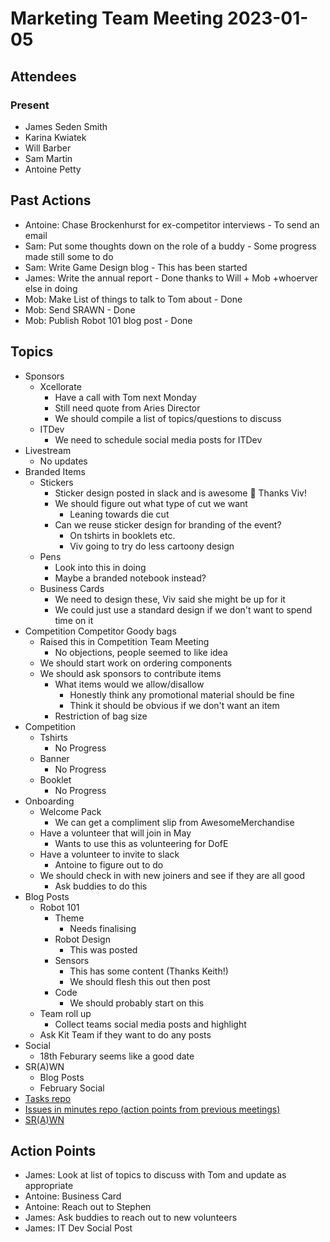 # Marketing Team Meeting 2023-01-05

## Attendees

### Present

- James Seden Smith
- Karina Kwiatek
- Will Barber
- Sam Martin
- Antoine Petty

## Past Actions

- Antoine: Chase Brockenhurst for ex-competitor interviews - To send an email
- Sam: Put some thoughts down on the role of a buddy - Some progress made still some to do
- Sam: Write Game Design blog - This has been started
- James: Write the annual report - Done thanks to Will + Mob +whoerver else in doing
- Mob: Make List of things to talk to Tom about - Done
- Mob: Send SRAWN - Done
- Mob: Publish Robot 101 blog post - Done


## Topics

- Sponsors
    - Xcellorate
        - Have a call with Tom next Monday
        - Still need quote from Aries Director
        - We should compile a list of topics/questions to discuss
    - ITDev
        - We need to schedule social media posts for ITDev
- Livestream
    - No updates
- Branded Items
    - Stickers
        - Sticker design posted in slack and is awesome 🎉 Thanks Viv!
        - We should figure out what type of cut we want
            - Leaning towards die cut
        - Can we reuse sticker design for branding of the event?
            - On tshirts in booklets etc.
            - Viv going to try do less cartoony design
    - Pens
        - Look into this in doing
        - Maybe a branded notebook instead?
    - Business Cards
        - We need to design these, Viv said she might be up for it
        - We could just use a standard design if we don't want to spend time on it
- Competition Competitor Goody bags
    - Raised this in Competition Team Meeting
        - No objections, people seemed to like idea
    - We should start work on ordering components
    - We should ask sponsors to contribute items
        - What items would we allow/disallow
            - Honestly think any promotional material should be fine
            - Think it should be obvious if we don't want an item
        - Restriction of bag size
- Competition
    - Tshirts
        - No Progress
    - Banner
        - No Progress
    - Booklet
        - No Progress
- Onboarding
    - Welcome Pack
        - We can get a compliment slip from AwesomeMerchandise
    - Have a volunteer that will join in May
        - Wants to use this as volunteering for DofE
    - Have a volunteer to invite to slack
        - Antoine to figure out to do
    - We should check in with new joiners and see if they are all good
        - Ask buddies to do this
- Blog Posts
    - Robot 101
        - Theme
            - Needs finalising
        - Robot Design
            - This was posted
        - Sensors
            - This has some content (Thanks Keith!)
            - We should flesh this out then post
        - Code
            - We should probably start on this
    - Team roll up
        - Collect teams social media posts and highlight
    - Ask Kit Team if they want to do any posts
- Social
    - 18th Feburary seems like a good date
- SR(A)WN
    - Blog Posts
    - February Social
- [Tasks repo](https://github.com/srobo/tasks/issues?q=is%3Aopen+is%3Aissue+label%3A%22A%3A+Media)
- [Issues in minutes repo (action points from previous meetings)](https://github.com/srobo/marketing-team-minutes/issues)
- [SR(A)WN](https://github.com/srobo/srawn/issues)


## Action Points

- James: Look at list of topics to discuss with Tom and update as appropriate
- Antoine: Business Card
- Antoine: Reach out to Stephen
- James: Ask buddies to reach out to new volunteers
- James: IT Dev Social Post
